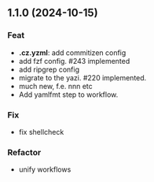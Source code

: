 ## 1.1.0 (2024-10-15)

### Feat

- **.cz.yzml**: add commitizen config
- add fzf config. #243 implemented
- add ripgrep config
- migrate to the yazi. #220 implemented.
- much new, f.e. nnn etc
- Add yamlfmt step to workflow.

### Fix

- fix shellcheck

### Refactor

- unify workflows
